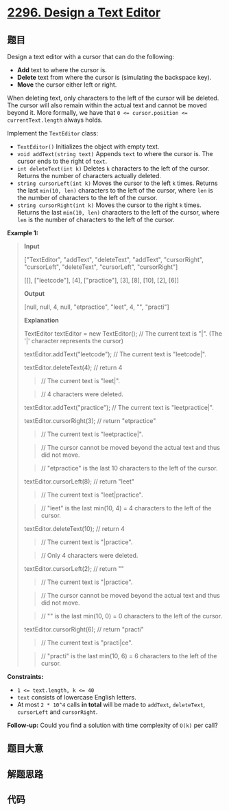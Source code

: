 # [2296. Design a Text Editor](https://leetcode.com/problems/design-a-text-editor/)

## 题目

Design a text editor with a cursor that can do the following:

- **Add** text to where the cursor is.
- **Delete** text from where the cursor is (simulating the backspace key).
- **Move** the cursor either left or right.

When deleting text, only characters to the left of the cursor will be deleted.
The cursor will also remain within the actual text and cannot be moved beyond
it. More formally, we have that `0 <= cursor.position <= currentText.length`
always holds.

Implement the `TextEditor` class:

- `TextEditor()` Initializes the object with empty text.
- `void addText(string text)` Appends `text` to where the cursor is. The cursor ends to the right of `text`.
- `int deleteText(int k)` Deletes `k` characters to the left of the cursor. Returns the number of characters actually deleted.
- `string cursorLeft(int k)` Moves the cursor to the left `k` times. Returns the last `min(10, len)` characters to the left of the cursor, where `len` is the number of characters to the left of the cursor.
- `string cursorRight(int k)` Moves the cursor to the right `k` times. Returns the last `min(10, len)` characters to the left of the cursor, where `len` is the number of characters to the left of the cursor.

**Example 1:**

> **Input**
>
> ["TextEditor", "addText", "deleteText", "addText", "cursorRight", "cursorLeft", "deleteText", "cursorLeft", "cursorRight"]
>
> [[], ["leetcode"], [4], ["practice"], [3], [8], [10], [2], [6]]
>
> **Output**
>
> [null, null, 4, null, "etpractice", "leet", 4, "", "practi"]
>
> **Explanation**
>
> TextEditor textEditor = new TextEditor(); // The current text is "|". (The '|' character represents the cursor)
>
> textEditor.addText("leetcode"); // The current text is "leetcode|".
>
> textEditor.deleteText(4); // return 4
>
> > // The current text is "leet|".
>
> > // 4 characters were deleted.
>
> textEditor.addText("practice"); // The current text is "leetpractice|".
>
> textEditor.cursorRight(3); // return "etpractice"
>
> > // The current text is "leetpractice|".
>
> > // The cursor cannot be moved beyond the actual text and thus did not move.
>
> > // "etpractice" is the last 10 characters to the left of the cursor.
>
> textEditor.cursorLeft(8); // return "leet"
>
> > // The current text is "leet|practice".
>
> > // "leet" is the last min(10, 4) = 4 characters to the left of the cursor.
>
> textEditor.deleteText(10); // return 4
>
> > // The current text is "|practice".
>
> > // Only 4 characters were deleted.
>
> textEditor.cursorLeft(2); // return ""
>
> > // The current text is "|practice".
>
> > // The cursor cannot be moved beyond the actual text and thus did not move.
>
> > // "" is the last min(10, 0) = 0 characters to the left of the cursor.
>
> textEditor.cursorRight(6); // return "practi"
>
> > // The current text is "practi|ce".
>
> > // "practi" is the last min(10, 6) = 6 characters to the left of the cursor.

**Constraints:**

- `1 <= text.length, k <= 40`
- `text` consists of lowercase English letters.
- At most `2 * 10^4` calls **in total** will be made to `addText`, `deleteText`, `cursorLeft` and `cursorRight`.

**Follow-up:** Could you find a solution with time complexity of `O(k)` per
call?

## 题目大意

## 解题思路

## 代码

```javascript

```
